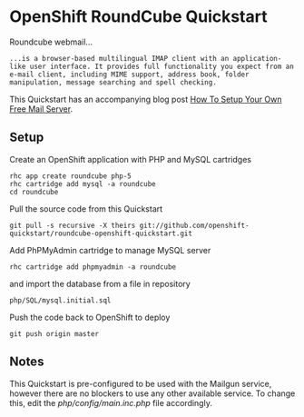 # OpenShift RoundCube Quickstart

Roundcube webmail...

```
...is a browser-based multilingual IMAP client with an application-like user interface. It provides full functionality you expect from an e-mail client, including MIME support, address book, folder manipulation, message searching and spell checking.
```

This Quickstart has an accompanying blog post [How To Setup Your Own Free Mail Server](https://openshift.redhat.com/community/blogs/free-paas-email-server-with-roundcube).

## Setup

Create an OpenShift application with PHP and MySQL cartridges

```
rhc app create roundcube php-5
rhc cartridge add mysql -a roundcube
cd roundcube
```

Pull the source code from this Quickstart

```
git pull -s recursive -X theirs git://github.com/openshift-quickstart/roundcube-openshift-quickstart.git
```

Add PhPMyAdmin cartridge to manage MySQL server

```
rhc cartridge add phpmyadmin -a roundcube
```

and import the database from a file in repository

```
php/SQL/mysql.initial.sql
```

Push the code back to OpenShift to deploy

```
git push origin master
```

## Notes

This Quickstart is pre-configured to be used with the Mailgun service, however there are no blockers to use any other available service. To change this, edit the *php/config/main.inc.php* file accordingly.